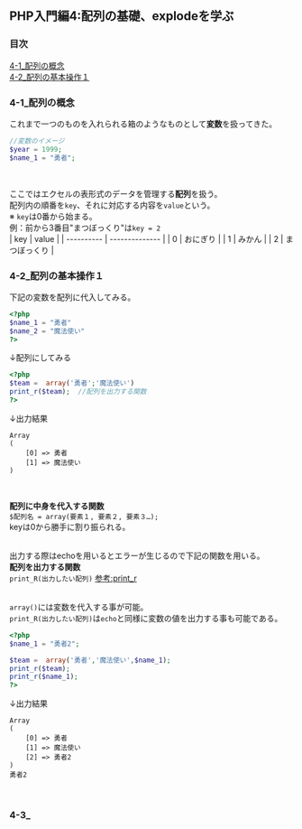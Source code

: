 ## PHP入門編4:配列の基礎、explodeを学ぶ
### 目次
[4-1_配列の概念](#4-1_配列の概念)</br>
[4-2_配列の基本操作１](#4-2_配列の基本操作１)</br>


### 4-1_配列の概念
これまで一つのものを入れられる箱のようなものとして**変数**を扱ってきた。
```php
//変数のイメージ
$year = 1999;
$name_1 = "勇者";
```
</br>

ここではエクセルの表形式のデータを管理する**配列**を扱う。</br>
配列内の順番を`key`、それに対応する内容を`value`という。</br>
※ `key`は0番から始まる。</br>
例：前から3番目"まつぼっくり"は`key = 2`</br>
| key        | value          |
| ---------- | -------------- |
| 0          | おにぎり       |
| 1          | みかん         |
| 2          | まつぼっくり   |
</br>


### 4-2_配列の基本操作１
下記の変数を配列に代入してみる。
```php
<?php
$name_1 = "勇者"
$name_2 = "魔法使い"
?>
```
↓配列にしてみる
```php
<?php
$team =  array('勇者';'魔法使い')
print_r($team);  //配列を出力する関数
?>
```
↓出力結果
</br>
```
Array
(
    [0] => 勇者
    [1] => 魔法使い
)
```
</br>

**配列に中身を代入する関数**</br>
`$配列名 = array(要素１, 要素２, 要素３…);`</br>
keyは0から勝手に割り振られる。</br>
</br>

出力する際はechoを用いるとエラーが生じるので下記の関数を用いる。</br>
**配列を出力する関数**</br>
`print_R(出力したい配列)`
[参考:print_r](https://www.php.net/manual/ja/function.print-r.php/)</br>
</br>

`array()`には変数を代入する事が可能。</br>
`print_R(出力したい配列)`は`echo`と同様に変数の値を出力する事も可能である。
```php
<?php
$name_1 = "勇者2";

$team =  array('勇者','魔法使い',$name_1);
print_r($team);
print_r($name_1);
?>
```
↓出力結果
```
Array
(
    [0] => 勇者
    [1] => 魔法使い
    [2] => 勇者2
)
勇者2
```
</br>

### 4-3_

